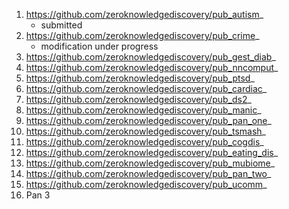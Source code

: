 1. https://github.com/zeroknowledgediscovery/pub_autism_
    + submitted
2. https://github.com/zeroknowledgediscovery/pub_crime_
    + modification under progress
3. https://github.com/zeroknowledgediscovery/pub_gest_diab_ 
4. https://github.com/zeroknowledgediscovery/pub_nncomput_ 
5. https://github.com/zeroknowledgediscovery/pub_ptsd_
6. https://github.com/zeroknowledgediscovery/pub_cardiac_ 
7. https://github.com/zeroknowledgediscovery/pub_ds2_
8. https://github.com/zeroknowledgediscovery/pub_manic_
9. https://github.com/zeroknowledgediscovery/pub_pan_one_ 
10. https://github.com/zeroknowledgediscovery/pub_tsmash_
11. https://github.com/zeroknowledgediscovery/pub_cogdis_
12. https://github.com/zeroknowledgediscovery/pub_eating_dis_
13. https://github.com/zeroknowledgediscovery/pub_mubiome_
14. https://github.com/zeroknowledgediscovery/pub_pan_two_ 
15. https://github.com/zeroknowledgediscovery/pub_ucomm_
16. Pan 3